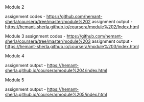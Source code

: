 Module 2

assignment codes  -   https://github.com/hemant-sherla/coursera/tree/master/module%202
assignment output -   https://hemant-sherla.github.io/coursera/module%202/Index.html

Module 3
assignment codes  - https://github.com/hemant-sherla/coursera/tree/master/module%203
assignment output - https://hemant-sherla.github.io/coursera/module%203/index.html

Module 4

assignment output - https://hemant-sherla.github.io/coursera/module%204/index.html

Module 5

assignment output - https://hemant-sherla.github.io/coursera/module%205/index.html
